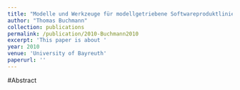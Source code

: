 ```yaml
---
title: "Modelle und Werkzeuge für modellgetriebene Softwareproduktlinien am Beispiel von Softwarekonfigurationsverwaltungssystemen"
author: "Thomas Buchmann"
collection: publications
permalink: /publication/2010-Buchmann2010
excerpt: 'This paper is about '
year: 2010
venue: 'University of Bayreuth'
paperurl: ''
---
```


#Abstract

